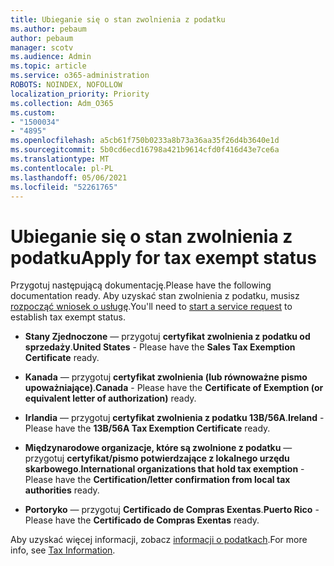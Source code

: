 ```yaml
---
title: Ubieganie się o stan zwolnienia z podatku
ms.author: pebaum
author: pebaum
manager: scotv
ms.audience: Admin
ms.topic: article
ms.service: o365-administration
ROBOTS: NOINDEX, NOFOLLOW
localization_priority: Priority
ms.collection: Adm_O365
ms.custom:
- "1500034"
- "4895"
ms.openlocfilehash: a5cb61f750b0233a8b73a36aa35f26d4b3640e1d
ms.sourcegitcommit: 5b0cd6ecd16798a421b9614cfd0f416d43e7ce6a
ms.translationtype: MT
ms.contentlocale: pl-PL
ms.lasthandoff: 05/06/2021
ms.locfileid: "52261765"
---
```

# <a name="apply-for-tax-exempt-status"></a><span data-ttu-id="0cdf2-102">Ubieganie się o stan zwolnienia z podatku</span><span class="sxs-lookup"><span data-stu-id="0cdf2-102">Apply for tax exempt status</span></span>

<span data-ttu-id="0cdf2-103">Przygotuj następującą dokumentację.</span><span class="sxs-lookup"><span data-stu-id="0cdf2-103">Please have the following documentation ready.</span></span> <span data-ttu-id="0cdf2-104">Aby uzyskać stan zwolnienia z podatku, musisz [rozpocząć wniosek o usługę](/microsoft-365/admin/contact-support-for-business-products).</span><span class="sxs-lookup"><span data-stu-id="0cdf2-104">You'll need to [start a service request](/microsoft-365/admin/contact-support-for-business-products) to establish tax exempt status.</span></span>

- <span data-ttu-id="0cdf2-105">**Stany Zjednoczone** — przygotuj **certyfikat zwolnienia z podatku od sprzedaży**.</span><span class="sxs-lookup"><span data-stu-id="0cdf2-105">**United States** - Please have the **Sales Tax Exemption Certificate** ready.</span></span>

- <span data-ttu-id="0cdf2-106">**Kanada** — przygotuj **certyfikat zwolnienia (lub równoważne pismo upoważniające)**.</span><span class="sxs-lookup"><span data-stu-id="0cdf2-106">**Canada** - Please have the **Certificate of Exemption (or equivalent letter of authorization)** ready.</span></span>

- <span data-ttu-id="0cdf2-107">**Irlandia** — przygotuj **certyfikat zwolnienia z podatku 13B/56A**.</span><span class="sxs-lookup"><span data-stu-id="0cdf2-107">**Ireland** - Please have the **13B/56A Tax Exemption Certificate** ready.</span></span>

- <span data-ttu-id="0cdf2-108">**Międzynarodowe organizacje, które są zwolnione z podatku** — przygotuj **certyfikat/pismo potwierdzające z lokalnego urzędu skarbowego**.</span><span class="sxs-lookup"><span data-stu-id="0cdf2-108">**International organizations that hold tax exemption** - Please have the **Certification/letter confirmation from local tax authorities** ready.</span></span>

- <span data-ttu-id="0cdf2-109">**Portoryko** — przygotuj **Certificado de Compras Exentas**.</span><span class="sxs-lookup"><span data-stu-id="0cdf2-109">**Puerto Rico** - Please have the **Certificado de Compras Exentas** ready.</span></span>

<span data-ttu-id="0cdf2-110">Aby uzyskać więcej informacji, zobacz [informacji o podatkach](https://docs.microsoft.com/microsoft-365/commerce/billing-and-payments/tax-information).</span><span class="sxs-lookup"><span data-stu-id="0cdf2-110">For more info, see [Tax Information](https://docs.microsoft.com/microsoft-365/commerce/billing-and-payments/tax-information).</span></span>
